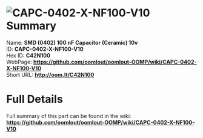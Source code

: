 
![CAPC-0402-X-NF100-V10](https://github.com/oomlout/oomlout-OOMP/blob/master/parts/CAPC-0402-X-NF100-V10/CAPC-0402-X-NF100-V10_420.jpg)   
Summary
=================
  
Name: __SMD (0402) 100 nF Capacitor (Ceramic) 10v__    
ID: __CAPC-0402-X-NF100-V10__   
Hex ID: __C42N100__   
WebPage: __https://github.com/oomlout/oomlout-OOMP/wiki/CAPC-0402-X-NF100-V10__   
Short URL: __http://oom.lt/C42N100__   

Full Details
==========================
Full summary of this part can be found in the wiki:   
__https://github.com/oomlout/oomlout-OOMP/wiki/CAPC-0402-X-NF100-V10__    

